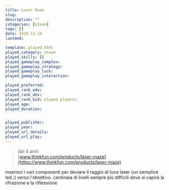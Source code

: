 ```yaml
---
title: Laser Maze
slug: 
description: ""
categories: [steam]
tags: []
date: 2020-12-14
lastmod: 

template: played.html
played_category: steam
played_skills: []
played_gameplay_complex: 
played_gameplay_strategy: 
played_gameplay_luck: 
played_gameplay_interaction: 

played_preferred: 
played_rank_edu: 
played_rank_dev: 
played_rank_kid: played_players: 
played_age: 
played_duration: 


played_publisher: 
played_year: 
played_url_details: 
played_url_play: 
---
```


> dai 4 anni  
> [www.thinkfun.com/products/laser-maze](https://www.thinkfun.com/products/laser-maze)  

inserisci i vari componenti per deviare il raggio di luce laser (un semplice led ;) verso l'obiettivo.
centinaia di livelli sempre più difficili dove si capirà la rifrazione e la riflessione


